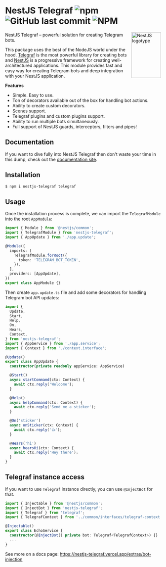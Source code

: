 # NestJS Telegraf ![npm](https://img.shields.io/npm/dm/nestjs-telegraf) ![GitHub last commit](https://img.shields.io/github/last-commit/bukhalo/nestjs-telegraf) ![NPM](https://img.shields.io/npm/l/nestjs-telegraf)

<img align="right" width="95" height="148" title="NestJS logotype"
     src="https://nestjs.com/img/logo-small.svg">

NestJS Telegraf – powerful solution for creating Telegram bots.

This package uses the best of the NodeJS world under the hood. [Telegraf](https://github.com/telegraf/telegraf) is the most powerful library for creating bots and [NestJS](https://github.com/nestjs) is a progressive framework for creating well-architectured applications. This module provides fast and easy way for creating Telegram bots and deep integration with your NestJS application. 

**Features**

- Simple. Easy to use.
- Ton of decorators available out of the box for handling bot actions.
- Ability to create custom decorators.
- Scenes support.
- Telegraf plugins and custom plugins support.
- Ability to run multiple bots simultaneously.
- Full support of NestJS guards, interceptors, filters and pipes!

## Documentation
If you want to dive fully into NestJS Telegraf then don't waste your time in this dump, check out the [documentation site](https://nestjs-telegraf.vercel.app).

## Installation

```bash
$ npm i nestjs-telegraf telegraf
```

## Usage
Once the installation process is complete, we can import the `TelegrafModule` into the root `AppModule`:
```typescript
import { Module } from '@nestjs/common';
import { TelegrafModule } from 'nestjs-telegraf';
import { AppUpdate } from './app.update';

@Module({
  imports: [
    TelegrafModule.forRoot({
      token: 'TELEGRAM_BOT_TOKEN',
    }),
  ],
  providers: [AppUpdate],
})
export class AppModule {}
```

Then create `app.update.ts` file and add some decorators for handling Telegram bot API updates:

```typescript
import {
  Update,
  Start,
  Help,
  On,
  Hears,
  Context,
} from 'nestjs-telegraf';
import { AppService } from './app.service';
import { Context } from './context.interface';

@Update()
export class AppUpdate {
  constructor(private readonly appService: AppService)

  @Start()
  async startCommand(ctx: Context) {
    await ctx.reply('Welcome');
  }

  @Help()
  async helpCommand(ctx: Context) {
    await ctx.reply('Send me a sticker');
  }

  @On('sticker')
  async onSticker(ctx: Context) {
    await ctx.reply('👍');
  }

  @Hears('hi')
  async hearsHi(ctx: Context) {
    await ctx.reply('Hey there');
  }
}
```

## Telegraf instance access
If you want to use `Telegraf` instance directly, you can use `@InjectBot` for that.
```typescript
import { Injectable } from '@nestjs/common';
import { InjectBot } from 'nestjs-telegraf';
import { Telegraf } from 'telegraf';
import { TelegrafContext } from '../common/interfaces/telegraf-context.interface.ts';

@Injectable()
export class EchoService {
  constructor(@InjectBot() private bot: Telegraf<TelegrafContext>) {}
  ...
}
```
See more on a docs page: https://nestjs-telegraf.vercel.app/extras/bot-injection
